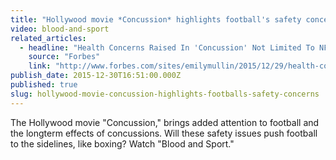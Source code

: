 ```yaml
---
title: "Hollywood movie *Concussion* highlights football's safety concerns"
video: blood-and-sport
related_articles:
  - headline: "Health Concerns Raised In 'Concussion' Not Limited To NFL Athletes"
    source: "Forbes"
    link: "http://www.forbes.com/sites/emilymullin/2015/12/29/health-concerns-raised-in-concussion-not-limited-to-nfl-athletes/"
publish_date: 2015-12-30T16:51:00.000Z
published: true
slug: hollywood-movie-concussion-highlights-footballs-safety-concerns
---
```

The Hollywood movie "Concussion," brings added attention to football and the longterm effects of concussions. Will these safety issues push football to the sidelines, like boxing? Watch "Blood and Sport."

